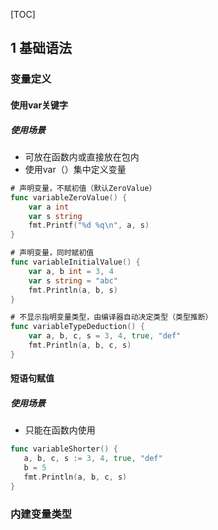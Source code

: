 [TOC]



## 1 基础语法

### 变量定义

#### 使用var关键字

##### 使用场景

- 可放在函数内或直接放在包内
- 使用var（）集中定义变量

```go
# 声明变量，不赋初值（默认ZeroValue）
func variableZeroValue() {
	var a int
	var s string
	fmt.Printf("%d %q\n", a, s)
}

# 声明变量，同时赋初值
func variableInitialValue() {
	var a, b int = 3, 4
	var s string = "abc"
	fmt.Println(a, b, s)
}

# 不显示指明变量类型，由编译器自动决定类型（类型推断）
func variableTypeDeduction() {
	var a, b, c, s = 3, 4, true, "def"
	fmt.Println(a, b, c, s)
}
```

#### 短语句赋值

##### 使用场景

- 只能在函数内使用

```go
func variableShorter() {
   a, b, c, s := 3, 4, true, "def"
   b = 5
   fmt.Println(a, b, c, s)
}
```

### 内建变量类型

#### 